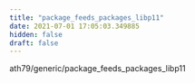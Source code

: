 ```yaml
---
title: "package_feeds_packages_libp11"
date: 2021-07-01 17:05:03.349885
hidden: false
draft: false
---
```


ath79/generic/package_feeds_packages_libp11

